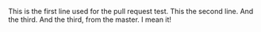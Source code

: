 This is the first line used for the pull request test. 
This the second line.
And the third.
And the third, from the master. I mean it! 

